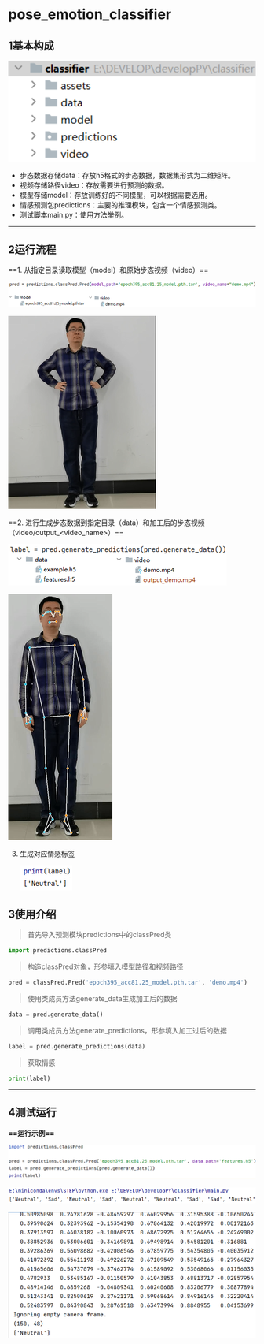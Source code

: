 # pose_emotion_classifier


## 1基本构成

<img src="assets/image-20230314144232781.png" alt="image-20230314144232781" style="zoom: 150%;" />

* 步态数据存储data：存放h5格式的步态数据，数据集形式为二维矩阵。
* 视频存储路径video：存放需要进行预测的数据。
* 模型存储model：存放训练好的不同模型，可以根据需要选用。
* 情感预测包predictions：主要的推理模块，包含一个情感预测类。
* 测试脚本main.py：使用方法举例。

------

## 2运行流程

==1. 从指定目录读取模型（model）和原始步态视频（video）==

  ![image-20230314164441067](assets/image-20230314164441067.png)

  ![image-20230314164847479](assets/image-20230314164847479.png)

==2.  进行生成步态数据到指定目录（data）和加工后的步态视频（video/output_<video_name>）==

![image-20230314164728211](assets/image-20230314164728211.png)
    
![image-20230314165048228](assets/image-20230314165048228.png)

3. 生成对应情感标签

    ![image-20230314165421165](assets/image-20230314165421165.png)

## 3使用介绍

> 首先导入预测模块predictions中的classPred类

```python
import predictions.classPred
```

> 构造classPred对象，形参填入模型路径和视频路径

```python
pred = classPred.Pred('epoch395_acc81.25_model.pth.tar', 'demo.mp4')
```

> 使用类成员方法generate_data生成加工后的数据

```python
data = pred.generate_data()
```
>
> 调用类成员方法generate_predictions，形参填入加工过后的数据

```python
label = pred.generate_predictions(data)
```

> 获取情感

```python
print(label)
```

----

## 4测试运行

**==运行示例==**

![image-20230307202509336](assets/image-20230307202509336.png)

![image-20230307202647724](assets/image-20230307202647724.png)

![image-20230314144110889](assets/image-20230314144110889.png)

